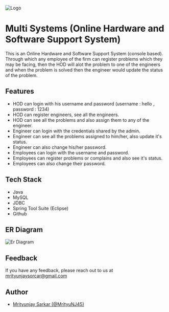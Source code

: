 
![Logo](https://i.ibb.co/Hnpd2k5/multi.png)


# Multi Systems (Online Hardware and Software Support System)

This is an Online Hardware and Software Support System (console based).
Through which any employee of the firm can register problems which 
they may be facing, then the HOD will alot the problem to one of the 
engineers and when the problem is solved then the engineer would update the
status of the problem.




## Features

- HOD can login with his username and password (username : hello , password : 1234)
- HOD can register engineers, see all the engineers.
- HOD can see all the problems and also assign them to any of the engineer.
- Engineer can login with the credentials shared by the admin.
- Engineer can see all the problems assigned to him/her, also update it's status.
- Engineer can also change his/her password.
- Employees can login with the username and password.
- Employees can register problems or complains and also see it's status.
- Employees can also change their password.


## Tech Stack 
- Java
- MySQL
- JDBC
- Spring Tool Suite (Eclipse)
- Github
## ER Diagram

![Er Diagram](https://i.ibb.co/51kLCqW/er-Diagramfor-JDBC.png)


## Feedback

If you have any feedback, please reach out to us at mrityunjaysorcar@gmail.com


## Author

- [Mrityunjay Sarkar (@MrityuNJ45)](https://github.com/MrityuNJ45)


